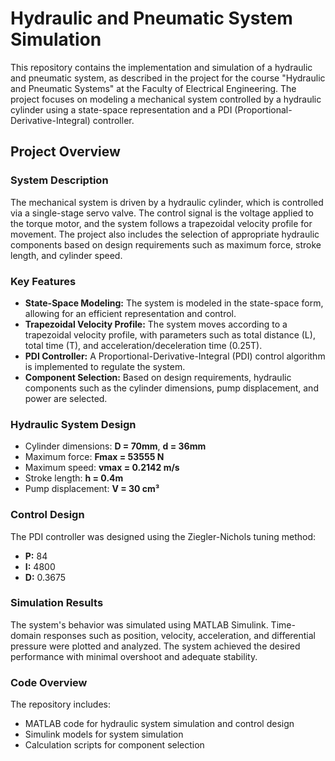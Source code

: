 # Hydraulic and Pneumatic System Simulation

This repository contains the implementation and simulation of a hydraulic and pneumatic system, as described in the project for the course "Hydraulic and Pneumatic Systems" at the Faculty of Electrical Engineering. The project focuses on modeling a mechanical system controlled by a hydraulic cylinder using a state-space representation and a PDI (Proportional-Derivative-Integral) controller.

## Project Overview

### System Description
The mechanical system is driven by a hydraulic cylinder, which is controlled via a single-stage servo valve. The control signal is the voltage applied to the torque motor, and the system follows a trapezoidal velocity profile for movement. The project also includes the selection of appropriate hydraulic components based on design requirements such as maximum force, stroke length, and cylinder speed.

### Key Features
- **State-Space Modeling:** The system is modeled in the state-space form, allowing for an efficient representation and control.
- **Trapezoidal Velocity Profile:** The system moves according to a trapezoidal velocity profile, with parameters such as total distance (L), total time (T), and acceleration/deceleration time (0.25T).
- **PDI Controller:** A Proportional-Derivative-Integral (PDI) control algorithm is implemented to regulate the system.
- **Component Selection:** Based on design requirements, hydraulic components such as the cylinder dimensions, pump displacement, and power are selected.

### Hydraulic System Design
- Cylinder dimensions: **D = 70mm**, **d = 36mm**
- Maximum force: **Fmax = 53555 N**
- Maximum speed: **vmax = 0.2142 m/s**
- Stroke length: **h = 0.4m**
- Pump displacement: **V = 30 cm³**

### Control Design
The PDI controller was designed using the Ziegler-Nichols tuning method:
- **P:** 84
- **I:** 4800
- **D:** 0.3675

### Simulation Results
The system's behavior was simulated using MATLAB Simulink. Time-domain responses such as position, velocity, acceleration, and differential pressure were plotted and analyzed. The system achieved the desired performance with minimal overshoot and adequate stability.

### Code Overview
The repository includes:
- MATLAB code for hydraulic system simulation and control design
- Simulink models for system simulation
- Calculation scripts for component selection
